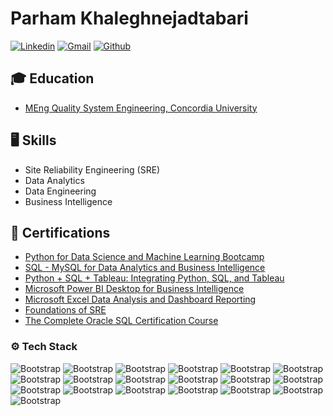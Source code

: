 # Parham Khaleghnejadtabari

[![Linkedin](https://img.shields.io/badge/-LinkedIn-blue?style=flat&logo=Linkedin&logoColor=white)](https://www.linkedin.com/in/parhamknt/)
[![Gmail](https://img.shields.io/badge/-Gmail-c14438?style=flat&logo=Gmail&logoColor=white)](mailto:parhamknt@gmail.com)
[![Github](https://img.shields.io/github/followers/Parhamknt?label=Follow&style=social)](https://github.com/ParhamKnt)

## 🎓 Education
- [MEng Quality System Engineering, Concordia University](https://concordia.ca)

## 🖥 Skills

- Site Reliability Engineering (SRE)
- Data Analytics
- Data Engineering
- Business Intelligence

## 🏅 Certifications
- [Python for Data Science and Machine Learning Bootcamp](https://www.udemy.com/certificate/UC-0cff1a31-5d77-4234-81e0-b03b2a63c028/)
- [SQL - MySQL for Data Analytics and Business Intelligence](https://www.udemy.com/certificate/UC-5e9cc915-edaf-4de8-ba93-5f332c3ac146/)
- [Python + SQL + Tableau: Integrating Python, SQL, and Tableau](https://www.udemy.com/certificate/UC-15c4eb1c-c1a4-4b09-88d8-588a15a049e0/)
- [Microsoft Power BI Desktop for Business Intelligence](https://ude.my/UC-b7eae091-4614-4b36-92a4-8eee161366a8/)
- [Microsoft Excel Data Analysis and Dashboard Reporting](https://ude.my/UC-db70f7b0-2557-46b5-953f-5831281c328a/)
- [Foundations of SRE](https://www.credly.com/badges/3d588ae0-6b56-4ade-b394-0ddeb8936d7e/linked_in_profile)
- [The Complete Oracle SQL Certification Course](https://www.udemy.com/certificate/UC-61d5c209-edd5-45b4-bc81-7f03aa22f67e/)
### ⚙️ Tech Stack

![Bootstrap](https://img.shields.io/badge/-Python-05122A?style=flat-square&logo=Python&color=353535) ![Bootstrap](https://img.shields.io/badge/-Pandas-05122A?style=flat-square&logo=Pandas&color=353535) ![Bootstrap](https://img.shields.io/badge/-Numpy-05122A?style=flat-square&logo=Numpy&color=353535) ![Bootstrap](https://img.shields.io/badge/-Matplotlib-05122A?style=flat-square&logo=Matplotlib&color=353535) ![Bootstrap](https://img.shields.io/badge/-Scikit%20Learn-05122A?style=flat-square&logo=Scikit-Learn&color=353535)  ![Bootstrap](https://img.shields.io/badge/-Docker-05122A?style=flat-square&logo=Docker&color=353535) ![Bootstrap](https://img.shields.io/badge/-Kubernetes-05122A?style=flat-square&logo=Kubernetes&color=353535) ![Bootstrap](https://img.shields.io/badge/-Grafana-05122A?style=flat-square&logo=Grafana&color=353535) ![Bootstrap](https://img.shields.io/badge/-Prometheus-05122A?style=flat-square&logo=Prometheus&color=353535) ![Bootstrap](https://img.shields.io/badge/-Loki-05122A?style=flat-square&logo=Loki&color=353535) ![Bootstrap](https://img.shields.io/badge/-Tableau-05122A?style=flat-square&logo=tableau&color=353535) ![Bootstrap](https://img.shields.io/badge/-MySQL-05122A?style=flat-square&logo=MySQL&color=353535) ![Bootstrap](https://img.shields.io/badge/-Oracle-05122A?style=flat-square&logo=Oracle&color=353535) ![Bootstrap](https://img.shields.io/badge/-PowerBI-05122A?style=flat-square&logo=https://gist.githubusercontent.com/ParhamKnt/e6975f65d79df1cc814f6cf60bbb8687/raw/d5c848b6de6d9f5a14796ee2ada6bbc393965fe6/gistfile1.txt&color=353535)  ![Bootstrap](https://img.shields.io/badge/-Visual%20Studio%20Code-05122A?style=flat-square&logo=Visual-Studio-Code&color=353535) ![Bootstrap](https://img.shields.io/badge/-Bash-05122A?style=flat-square&logo=gnubash&color=353535) ![Bootstrap](https://img.shields.io/badge/-Linux-05122A?style=flat-square&logo=linux&color=353535) ![Bootstrap](https://img.shields.io/badge/-Jenkins-05122A?style=flat-square&logo=jenkins&color=353535) ![Bootstrap](https://img.shields.io/badge/-Git-05122A?style=flat-square&logo=git&color=353535)

